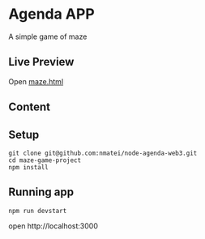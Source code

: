 # Agenda APP

A simple game of maze

## Live Preview

Open [maze.html](https://andreeaotet.github.io/maze-game-project/public/index.html)

## Content

 

## Setup

```
git clone git@github.com:nmatei/node-agenda-web3.git
cd maze-game-project
npm install
```

## Running app

```
npm run devstart
```

open http://localhost:3000